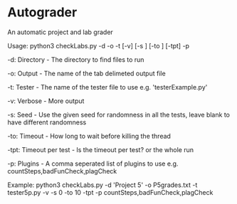 # Autograder
An automatic project and lab grader

Usage: python3 checkLabs.py -d <folder> -o <output file> -t <tester file> [-v] [-s <seed>] [-to <timeout>] [-tpt] -p <plugins>

-d: Directory - The directory to find files to run

-o: Output - The name of the tab delimeted output file

-t: Tester - The name of the tester file to use e.g. 'testerExample.py'

-v: Verbose - More output

-s: Seed - Use the given seed for randomness in all the tests, leave blank to have different randomness

-to: Timeout - How long to wait before killing the thread

-tpt: Timeout per test - Is the timeout per test? or the whole run

-p: Plugins - A comma seperated list of plugins to use e.g. countSteps,badFunCheck,plagCheck

Example:  python3 checkLabs.py -d 'Project 5' -o P5grades.txt -t tester5p.py -v -s 0 -to 10 -tpt -p countSteps,badFunCheck,plagCheck

